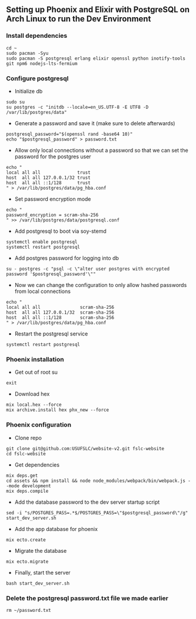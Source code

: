 ## Setting up Phoenix and Elixir with PostgreSQL on Arch Linux to run the Dev Environment

### Install dependencies

```
cd ~
sudo pacman -Syu
sudo pacman -S postgresql erlang elixir openssl python inotify-tools git npm6 nodejs-lts-fermium
```

### Configure postgresql

* Initialize db
```
sudo su
su postgres -c "initdb --locale=en_US.UTF-8 -E UTF8 -D /var/lib/postgres/data"
```

* Generate a password and save it (make sure to delete afterwards)

```
postgresql_password="$(openssl rand -base64 10)"
echo "$postgresql_password" > password.txt
```

* Allow only local connections without a password so that we can set the password for the postgres user

```
echo "
local all all              trust
host  all all 127.0.0.1/32 trust
host  all all ::1/128      trust
" > /var/lib/postgres/data/pg_hba.conf
```

* Set password encryption mode

```
echo "
password_encryption = scram-sha-256
" >> /var/lib/postgres/data/postgresql.conf
```


* Add postgresql to boot via soy-stemd

```
systemctl enable postgresql
systemctl restart postgresql
```

* Add postgres password for logging into db

```
su - postgres -c "psql -c \"alter user postgres with encrypted password '$postgresql_password'\""
```

* Now we can change the configuration to only allow hashed passwords from local connections

```
echo "
local all all               scram-sha-256
host  all all 127.0.0.1/32  scram-sha-256
host  all all ::1/128       scram-sha-256
" > /var/lib/postgres/data/pg_hba.conf
```

* Restart the postgresql service

```
systemctl restart postgresql
```

### Phoenix installation

* Get out of root su

```
exit
```

* Download hex

```
mix local.hex --force
mix archive.install hex phx_new --force
```

### Phoenix configuration

* Clone repo

```
git clone git@github.com:USUFSLC/website-v2.git fslc-website
cd fslc-website
```

* Get dependencies
```
mix deps.get
cd assets && npm install && node node_modules/webpack/bin/webpack.js --mode development
mix deps.compile
```

* Add the database password to the dev server startup script

```
sed -i "s/POSTGRES_PASS=.*$/POSTGRES_PASS=\"$postgresql_password\"/g" start_dev_server.sh
```

* Add the app database for phoenix

```
mix ecto.create
```

* Migrate the database

```
mix ecto.migrate
```

* Finally, start the server

```
bash start_dev_server.sh
```

### Delete the postgresql password.txt file we made earlier

```
rm ~/password.txt
```
